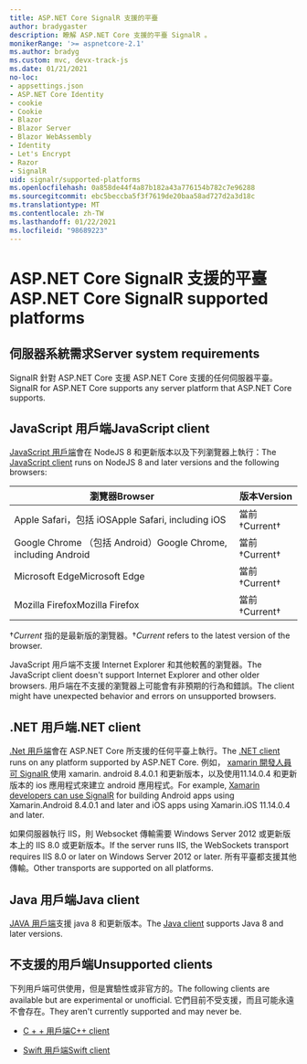 ```yaml
---
title: ASP.NET Core SignalR 支援的平臺
author: bradygaster
description: 瞭解 ASP.NET Core 支援的平臺 SignalR 。
monikerRange: '>= aspnetcore-2.1'
ms.author: bradyg
ms.custom: mvc, devx-track-js
ms.date: 01/21/2021
no-loc:
- appsettings.json
- ASP.NET Core Identity
- cookie
- Cookie
- Blazor
- Blazor Server
- Blazor WebAssembly
- Identity
- Let's Encrypt
- Razor
- SignalR
uid: signalr/supported-platforms
ms.openlocfilehash: 0a858de44f4a87b182a43a776154b782c7e96288
ms.sourcegitcommit: ebc5beccba5f3f7619de20baa58ad727d2a3d18c
ms.translationtype: MT
ms.contentlocale: zh-TW
ms.lasthandoff: 01/22/2021
ms.locfileid: "98689223"
---
```

# <a name="aspnet-core-no-locsignalr-supported-platforms"></a><span data-ttu-id="d69dc-103">ASP.NET Core SignalR 支援的平臺</span><span class="sxs-lookup"><span data-stu-id="d69dc-103">ASP.NET Core SignalR supported platforms</span></span>

## <a name="server-system-requirements"></a><span data-ttu-id="d69dc-104">伺服器系統需求</span><span class="sxs-lookup"><span data-stu-id="d69dc-104">Server system requirements</span></span>

<span data-ttu-id="d69dc-105">SignalR 針對 ASP.NET Core 支援 ASP.NET Core 支援的任何伺服器平臺。</span><span class="sxs-lookup"><span data-stu-id="d69dc-105">SignalR for ASP.NET Core supports any server platform that ASP.NET Core supports.</span></span>

## <a name="javascript-client"></a><span data-ttu-id="d69dc-106">JavaScript 用戶端</span><span class="sxs-lookup"><span data-stu-id="d69dc-106">JavaScript client</span></span>

<span data-ttu-id="d69dc-107">[JavaScript 用戶端](xref:signalr/javascript-client)會在 NodeJS 8 和更新版本以及下列瀏覽器上執行：</span><span class="sxs-lookup"><span data-stu-id="d69dc-107">The [JavaScript client](xref:signalr/javascript-client) runs on NodeJS 8 and later versions and the following browsers:</span></span>

| <span data-ttu-id="d69dc-108">瀏覽器</span><span class="sxs-lookup"><span data-stu-id="d69dc-108">Browser</span></span>                          | <span data-ttu-id="d69dc-109">版本</span><span class="sxs-lookup"><span data-stu-id="d69dc-109">Version</span></span>         |
| -------------------------------- | --------------- |
| <span data-ttu-id="d69dc-110">Apple Safari，包括 iOS</span><span class="sxs-lookup"><span data-stu-id="d69dc-110">Apple Safari, including iOS</span></span>      | <span data-ttu-id="d69dc-111">當前&dagger;</span><span class="sxs-lookup"><span data-stu-id="d69dc-111">Current&dagger;</span></span> |
| <span data-ttu-id="d69dc-112">Google Chrome （包括 Android）</span><span class="sxs-lookup"><span data-stu-id="d69dc-112">Google Chrome, including Android</span></span> | <span data-ttu-id="d69dc-113">當前&dagger;</span><span class="sxs-lookup"><span data-stu-id="d69dc-113">Current&dagger;</span></span> |
| <span data-ttu-id="d69dc-114">Microsoft Edge</span><span class="sxs-lookup"><span data-stu-id="d69dc-114">Microsoft Edge</span></span>                   | <span data-ttu-id="d69dc-115">當前&dagger;</span><span class="sxs-lookup"><span data-stu-id="d69dc-115">Current&dagger;</span></span> |
| <span data-ttu-id="d69dc-116">Mozilla Firefox</span><span class="sxs-lookup"><span data-stu-id="d69dc-116">Mozilla Firefox</span></span>                  | <span data-ttu-id="d69dc-117">當前&dagger;</span><span class="sxs-lookup"><span data-stu-id="d69dc-117">Current&dagger;</span></span> |

<span data-ttu-id="d69dc-118">&dagger;*Current* 指的是最新版的瀏覽器。</span><span class="sxs-lookup"><span data-stu-id="d69dc-118">&dagger;*Current* refers to the latest version of the browser.</span></span>

<span data-ttu-id="d69dc-119">JavaScript 用戶端不支援 Internet Explorer 和其他較舊的瀏覽器。</span><span class="sxs-lookup"><span data-stu-id="d69dc-119">The JavaScript client doesn't support Internet Explorer and other older browsers.</span></span> <span data-ttu-id="d69dc-120">用戶端在不支援的瀏覽器上可能會有非預期的行為和錯誤。</span><span class="sxs-lookup"><span data-stu-id="d69dc-120">The client might have unexpected behavior and errors on unsupported browsers.</span></span>

## <a name="net-client"></a><span data-ttu-id="d69dc-121">.NET 用戶端</span><span class="sxs-lookup"><span data-stu-id="d69dc-121">.NET client</span></span>

<span data-ttu-id="d69dc-122">[.Net 用戶端](xref:signalr/dotnet-client)會在 ASP.NET Core 所支援的任何平臺上執行。</span><span class="sxs-lookup"><span data-stu-id="d69dc-122">The [.NET client](xref:signalr/dotnet-client) runs on any platform supported by ASP.NET Core.</span></span> <span data-ttu-id="d69dc-123">例如， [xamarin 開發人員可 SignalR ](https://github.com/aspnet/Announcements/issues/305)使用 xamarin. android 8.4.0.1 和更新版本，以及使用11.14.0.4 和更新版本的 ios 應用程式來建立 android 應用程式。</span><span class="sxs-lookup"><span data-stu-id="d69dc-123">For example, [Xamarin developers can use SignalR](https://github.com/aspnet/Announcements/issues/305) for building Android apps using Xamarin.Android 8.4.0.1 and later and iOS apps using Xamarin.iOS 11.14.0.4 and later.</span></span>

<span data-ttu-id="d69dc-124">如果伺服器執行 IIS，則 Websocket 傳輸需要 Windows Server 2012 或更新版本上的 IIS 8.0 或更新版本。</span><span class="sxs-lookup"><span data-stu-id="d69dc-124">If the server runs IIS, the WebSockets transport requires IIS 8.0 or later on Windows Server 2012 or later.</span></span> <span data-ttu-id="d69dc-125">所有平臺都支援其他傳輸。</span><span class="sxs-lookup"><span data-stu-id="d69dc-125">Other transports are supported on all platforms.</span></span>

## <a name="java-client"></a><span data-ttu-id="d69dc-126">Java 用戶端</span><span class="sxs-lookup"><span data-stu-id="d69dc-126">Java client</span></span>

<span data-ttu-id="d69dc-127">[JAVA 用戶端](xref:signalr/java-client)支援 java 8 和更新版本。</span><span class="sxs-lookup"><span data-stu-id="d69dc-127">The [Java client](xref:signalr/java-client) supports Java 8 and later versions.</span></span>

## <a name="unsupported-clients"></a><span data-ttu-id="d69dc-128">不支援的用戶端</span><span class="sxs-lookup"><span data-stu-id="d69dc-128">Unsupported clients</span></span>

<span data-ttu-id="d69dc-129">下列用戶端可供使用，但是實驗性或非官方的。</span><span class="sxs-lookup"><span data-stu-id="d69dc-129">The following clients are available but are experimental or unofficial.</span></span> <span data-ttu-id="d69dc-130">它們目前不受支援，而且可能永遠不會存在。</span><span class="sxs-lookup"><span data-stu-id="d69dc-130">They aren't currently supported and may never be.</span></span>

* <span data-ttu-id="d69dc-131">[C + + 用戶端](https://github.com/aspnet/SignalR-Client-Cpp)</span><span class="sxs-lookup"><span data-stu-id="d69dc-131">[C++ client](https://github.com/aspnet/SignalR-Client-Cpp)</span></span>

* <span data-ttu-id="d69dc-132">[Swift 用戶端](https://github.com/moozzyk/SignalR-Client-Swift)</span><span class="sxs-lookup"><span data-stu-id="d69dc-132">[Swift client](https://github.com/moozzyk/SignalR-Client-Swift)</span></span>
